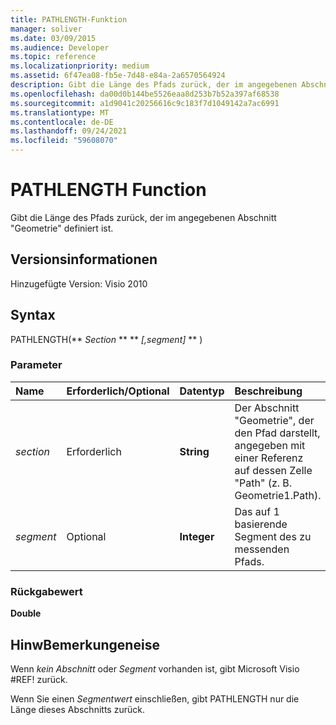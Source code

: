 ```yaml
---
title: PATHLENGTH-Funktion
manager: soliver
ms.date: 03/09/2015
ms.audience: Developer
ms.topic: reference
ms.localizationpriority: medium
ms.assetid: 6f47ea08-fb5e-7d48-e84a-2a6570564924
description: Gibt die Länge des Pfads zurück, der im angegebenen Abschnitt "Geometrie" definiert ist.
ms.openlocfilehash: da00d0b144be5526eaa8d253b7b52a397af68538
ms.sourcegitcommit: a1d9041c20256616c9c183f7d1049142a7ac6991
ms.translationtype: MT
ms.contentlocale: de-DE
ms.lasthandoff: 09/24/2021
ms.locfileid: "59608070"
---
```

# <a name="pathlength-function"></a>PATHLENGTH Function

Gibt die Länge des Pfads zurück, der im angegebenen Abschnitt "Geometrie" definiert ist.
  
## <a name="version-information"></a>Versionsinformationen

Hinzugefügte Version: Visio 2010
 
  
## <a name="syntax"></a>Syntax

PATHLENGTH(** *Section* ** ** *[,segment]* ** ) 
  
### <a name="parameters"></a>Parameter

|**Name**|**Erforderlich/Optional**|**Datentyp**|**Beschreibung**|
|:-----|:-----|:-----|:-----|
| _section_ <br/> |Erforderlich  <br/> |**String** <br/> |Der Abschnitt "Geometrie", der den Pfad darstellt, angegeben mit einer Referenz auf dessen Zelle "Path" (z. B. Geometrie1.Path).  <br/> |
| _segment_ <br/> |Optional  <br/> |**Integer** <br/> |Das auf 1 basierende Segment des zu messenden Pfads.  <br/> |
   
### <a name="return-value"></a>Rückgabewert

 **Double**
  
## <a name="remarks"></a>HinwBemerkungeneise

Wenn _kein Abschnitt_ oder _Segment_ vorhanden ist, gibt Microsoft Visio #REF! zurück. 
  
Wenn Sie einen  _Segmentwert_ einschließen, gibt PATHLENGTH nur die Länge dieses Abschnitts zurück. 
  

